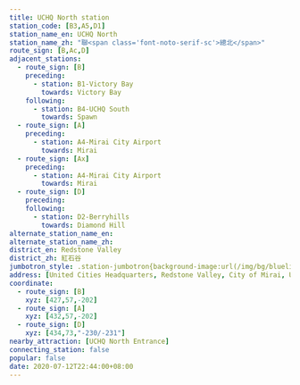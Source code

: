 ```yaml
---
title: UCHQ North station
station_code: [B3,A5,D1]
station_name_en: UCHQ North
station_name_zh: "聯<span class='font-noto-serif-sc'>總北</span>"
route_sign: [B,Ac,D]
adjacent_stations:
  - route_sign: [B]
    preceding:
      - station: B1-Victory Bay
        towards: Victory Bay
    following:
      - station: B4-UCHQ South
        towards: Spawn
  - route_sign: [A]
    preceding:
      - station: A4-Mirai City Airport
        towards: Mirai
  - route_sign: [Ax]
    preceding:
      - station: A4-Mirai City Airport
        towards: Mirai
  - route_sign: [D]
    preceding:
    following:
      - station: D2-Berryhills
        towards: Diamond Hill
alternate_station_name_en: 
alternate_station_name_zh: 
district_en: Redstone Valley
district_zh: 紅石谷
jumbotron_style: .station-jumbotron{background-image:url(/img/bg/blueline.png),url(/img/bg/airportline.png),url(/img/bg/airportexpress.png),url(/img/bg/diamondline.png);background-repeat:no-repeat;background-size:100% 10px,50% 10px,50% 10px,50% 10px;background-position:0 85px,left 115px,left 145px,right 175px}
address: [United Cities Headquarters, Redstone Valley, City of Mirai, United Cities]
coordinate:
  - route_sign: [B]
    xyz: [427,57,-202]
  - route_sign: [A]
    xyz: [432,57,-202]
  - route_sign: [D]
    xyz: [434,73,"-230/-231"]
nearby_attraction: [UCHQ North Entrance]
connecting_station: false
popular: false
date: 2020-07-12T22:44:00+08:00
---
```


